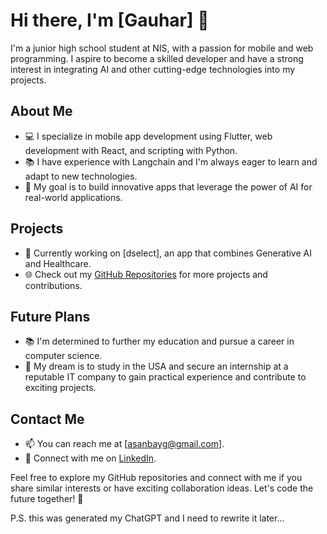 # Hi there, I'm [Gauhar] 👋

I'm a junior high school student at NIS, with a passion for mobile and web programming. I aspire to become a skilled developer and have a strong interest in integrating AI and other cutting-edge technologies into my projects.

## About Me

- 💻 I specialize in mobile app development using Flutter, web development with React, and scripting with Python.
- 📚 I have experience with Langchain and I'm always eager to learn and adapt to new technologies.
- 🤖 My goal is to build innovative apps that leverage the power of AI for real-world applications.

## Projects

- 🔧 Currently working on [dselect], an app that combines Generative AI and Healthcare.
- 🌐 Check out my [GitHub Repositories](https://github.com/assanbayg) for more projects and contributions.

## Future Plans

- 📚 I'm determined to further my education and pursue a career in computer science.
- 🌟 My dream is to study in the USA and secure an internship at a reputable IT company to gain practical experience and contribute to exciting projects.

## Contact Me

- 📫 You can reach me at [asanbayg@gmail.com].
- 💬 Connect with me on [LinkedIn](https://www.linkedin.com/in/gauhar-assanbay/).

Feel free to explore my GitHub repositories and connect with me if you share similar interests or have exciting collaboration ideas. Let's code the future together! 🚀

P.S. this was generated my ChatGPT and I need to rewrite it later...
